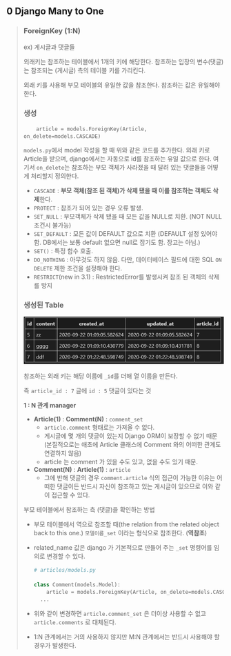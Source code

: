 

## 0 Django Many to One

> ### ForeignKey (1:N)
>
> ex) 게시글과 댓글들
>
> 외래키는 참조하는 테이블에서 1개의 키에 해당한다. 참초하는 입장의 변수(댓글)는 참조되는 (게시글) 측의 테이블 키를 가리킨다.
>
> 외래 키를 사용해 부모 테이블의 유일한 값을 참조한다. 참조하는 값은 유일해야 한다.
>
> ### 생성
>
> `    article = models.ForeignKey(Article, on_delete=models.CASCADE)`
>
> `models.py`에서 model 작성을 할 때 위와 같은 코드를 추가한다. 외래 키로 Article을 받으며, django에서는 자동으로 id를 참조하는 유일 값으로 한다. 여기서 `on_delete`는 참조하는 부모 객체가 사라졌을 때 달려 있는 댓글들을 어떻게 처리할지 정의한다. 
>
> - `CASCADE` : **부모 객체(참조 된 객체)가 삭제 됐을 때 이를 참조하는 객체도 삭제**한다.
> - `PROTECT` : 참조가 되어 있는 경우 오류 발생.
> - `SET_NULL` : 부모객체가 삭제 됐을 때 모든 값을 NULL로 치환. (NOT NULL 조건시 불가능)
> - `SET_DEFAULT` : 모든 값이 DEFAULT 값으로 치환 (DEFAULT 설정 있어야함. DB에서는 보통 default 없으면 null로 잡기도 함. 장고는 아님.)
> - `SET()` : 특정 함수 호출.
> - `DO_NOTHING` : 아무것도 하지 않음. 다만, 데이터베이스 필드에 대한 SQL `ON DELETE` 제한 조건을 설정해야 한다.
> - `RESTRICT`(new in 3.1) : RestrictedError를 발생시켜 참조 된 객체의 삭제를 방지
>
> ### 생성된 Table
>
> ![image-20200922201210761](0921.assets/image-20200922201210761.png)
>
> 참조하는 외래 키는 해당 이름에 `_id`를 더해 열 이름을 만든다. 
>
> 즉 `article_id : 7` 글에  `id : 5` 댓글이 있다는 것
>
> 
>
> **1 : N 관계 manager**
>
> - **Article(1)** : **Comment(N)** : `comment_set`
>   - `article.comment` 형태로는 가져올 수 없다. 
>   - 게시글에 몇 개의 댓글이 있는지 Django ORM이 보장할 수 없기 때문 (본질적으로는 애초에 Article 클래스에 Comment 와의 어떠한 관계도 연결하지 않음)
>   - article 는 comment 가 있을 수도 있고, 없을 수도 있기 때문.
> - **Comment(N)** : **Article(1)** : `article`
>   - 그에 반해 댓글의 경우 `comment.article` 식의 접근이 가능한 이유는 어떠한 댓글이든 반드시 자신이 참조하고 있는 게시글이 있으므로 이와 같이 접근할 수 있다.
>
> 
>
> 부모 테이블에서 참조하는 측 (댓글)을 확인하는 방법
>
> - 부모 테이블에서 역으로 참조할 때(the relation from the related object back to this one.) `모델이름_set` 이라는 형식으로 참조한다. (**역참조**)
>
> - related_name 값은 django 가 기본적으로 만들어 주는 `_set` 명령어를 임의로 변경할 수 있다.
>
>   ```python
>   # articles/models.py
>   
>   class Comment(models.Model):
>       article = models.ForeignKey(Article, on_delete=models.CASCADE, related_name='comments')
>     ...
>   ```
>
> - 위와 같이 변경하면 `article.comment_set` 은 더이상 사용할 수 없고 `article.comments` 로 대체된다.
>
> - 1:N 관계에서는 거의 사용하지 않지만 M:N 관계에서는 반드시 사용해야 할 경우가 발생한다.



